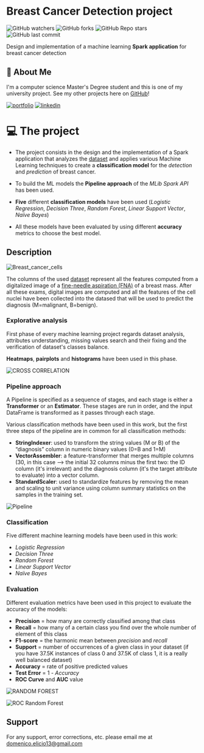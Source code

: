 
# Breast Cancer Detection project



![GitHub watchers](https://img.shields.io/github/watchers/d-elicio/Breast-Cancer-Detection?style=social)
![GitHub forks](https://img.shields.io/github/forks/d-elicio/Breast-Cancer-Detection?style=social)
![GitHub Repo stars](https://img.shields.io/github/stars/d-elicio/Breast-Cancer-Detection?style=social)
![GitHub last commit](https://img.shields.io/github/last-commit/d-elicio/Breast-Cancer-Detection?style=plastic)

Design and implementation of a machine learning **Spark application** for breast cancer detection

## 🚀 About Me
I'm a computer science Master's Degree student and this is one of my university project. 
See my other projects here on [GitHub](https://github.com/d-elicio)!

[![portfolio](https://img.shields.io/badge/my_portfolio-000?style=for-the-badge&logo=ko-fi&logoColor=white)](https://d-elicio.github.io)
[![linkedin](https://img.shields.io/badge/linkedin-0A66C2?style=for-the-badge&logo=linkedin&logoColor=white)](https://www.linkedin.com/in/domenico-elicio/)

# 💻 The project

- The project consists in the design and the implementation of a Spark application that analyzes the [dataset](https://www.kaggle.com/uciml/breast-cancerwisconsin-data) and applies various Machine Learning techniques to create a **classification model** for the *detection* and *prediction* of breast cancer.

- To build the ML models the **Pipeline approach** of the *MLib Spark API* has been used.  

- **Five** different **classification models** have been used (*Logistic Regression*, *Decision Three*, *Random Forest*, *Linear Support Vector*, *Naïve Bayes*)

- All these models have been evaluated by using different **accuracy** metrics to choose the best model.



## Description
![Breast_cancer_cells](https://user-images.githubusercontent.com/96207365/183132955-af2237f6-9cd1-4381-b075-25b1aca4293c.jpg)

The columns of the used [dataset](https://www.kaggle.com/uciml/breast-cancerwisconsin-data) represent all the features computed from
a digitalized image of a [fine-needle aspiration (FNA)](https://www.cancer.org/cancer/breast-cancer/screening-tests-and-early-detection/breast-biopsy/fine-needle-aspiration-biopsy-of-the-breast.html) of a breast mass. After all these exams, digital images are computed and all the features of the cell nuclei have been collected into the datased that will be used to predict the diagnosis (M=malignant, B=benign).

### Explorative analysis
First phase of every machine learning project regards dataset analysis, attributes understanding, missing values search and their fixing and the verification of dataset's classes balance.

**Heatmaps**, **pairplots** and **histograms** have been used in this phase.

![CROSS CORRELATION](https://user-images.githubusercontent.com/96207365/183138105-8aaeee9e-c264-4257-8d02-f5304ca32357.png)


### Pipeline approach
A Pipeline is specified as a sequence of stages, and each stage is either a **Transformer** or an
**Estimator**. These stages are run in order, and the input DataFrame is transformed as it passes
through each stage.

Various classification methods have been used in this work, but the first three steps of the pipeline are in common for all classification methods:
- **StringIndexer**: used to transform the string values (M or B) of the “diagnosis” column in numeric binary values (0=B and 1=M) 
- **VectorAssembler**: a feature-transformer that merges multiple columns (30, in this case --> the initial 32 columns minus the first two: the ID column (it's irrelevant) and the diagnosis column (it's the target attribute to evaluate) into a vector column.
- **StandardScaler**: used to standardize features by removing the mean and scaling to unit variance using column summary statistics on the samples in the training set.

![Pipeline](https://user-images.githubusercontent.com/96207365/183140908-1ce31cdf-8690-4e0e-9562-870dd5aca320.jpg)

### Classification
Five different machine learning models have been used in this work:
- *Logistic Regression*
- *Decision Three*
- *Random Forest*
- *Linear Support Vector* 
- *Naïve Bayes*

### Evaluation

Different evaluation metrics have been used in this project to evaluate the accuracy of the models:
- **Precision** = how many are correctly classified among that class
- **Recall** = how many of a certain class you find over the whole number of element of this class
- **F1-score** = the harmonic mean between *precision* and *recall*
- **Support** = number of occurrences of a given class in your dataset (if you have 37.5K instances of class 0 and 37.5K of class 1, it is a really well balanced dataset)
- **Accuracy** = rate of positive predicted values
- **Test Error** = 1 - *Accuracy*
- **ROC Curve** and **AUC** value

![RANDOM FOREST](https://user-images.githubusercontent.com/96207365/183143231-37541e66-a571-4b49-a0b4-8fa336e8fa03.png)

![ROC Random Forest](https://user-images.githubusercontent.com/96207365/183143248-1ea70fc9-e8cb-450d-9e86-b9dff894a969.png)
## Support

For any support, error corrections, etc. please email me at domenico.elicio13@gmail.com 

